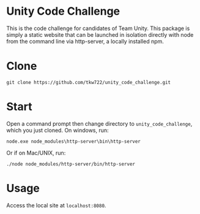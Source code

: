 # Unity Code Challenge

This is the code challenge for candidates of Team Unity. This package is simply a static website that can be launched in isolation directly with node from the command line via http-server, a locally installed npm.

# Clone

`git clone https://github.com/tkw722/unity_code_challenge.git`

# Start

Open a command prompt then change directory to `unity_code_challenge`, which you just cloned. On windows, run:
```
node.exe node_modules\http-server\bin\http-server
```

Or if on Mac/UNIX, run:
```
./node node_modules/http-server/bin/http-server
```

# Usage

Access the local site at `localhost:8080`.